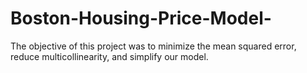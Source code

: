 # Boston-Housing-Price-Model-
The objective of this project was to minimize the mean squared error,  reduce multicollinearity, and simplify our model. 
